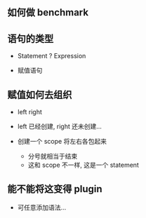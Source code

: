 ## 如何做 benchmark

## 语句的类型

- Statement ? Expression

- 赋值语句

## 赋值如何去组织

- left right
- left 已经创建, right 还未创建...
- 创建一个 scope 将左右各包起来

  - 分号就相当于结束
  - 这和 scope 不一样, 这是一个 statement

## 能不能将这变得 plugin

- 可任意添加语法...
